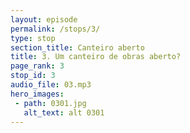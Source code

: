 ```yaml
---
layout: episode
permalink: /stops/3/
type: stop
section_title: Canteiro aberto
title: 3. Um canteiro de obras aberto?
page_rank: 3
stop_id: 3
audio_file: 03.mp3
hero_images:
 - path: 0301.jpg
   alt_text: alt 0301
---
```


